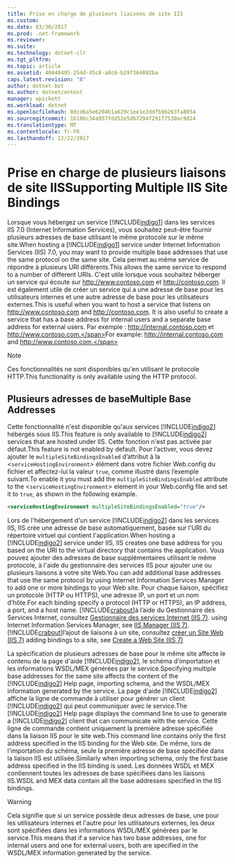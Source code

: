 ```yaml
---
title: Prise en charge de plusieurs liaisons de site IIS
ms.custom: 
ms.date: 03/30/2017
ms.prod: .net-framework
ms.reviewer: 
ms.suite: 
ms.technology: dotnet-clr
ms.tgt_pltfrm: 
ms.topic: article
ms.assetid: 40440495-254d-45c8-a8c6-b29f364892ba
caps.latest.revision: "8"
author: dotnet-bot
ms.author: dotnetcontent
manager: wpickett
ms.workload: dotnet
ms.openlocfilehash: 8dcd6a5e6204b1a629c1ee1e2ddfb9b263fa8054
ms.sourcegitcommit: 16186c34a957fdd52e5db7294f291f7530ac9d24
ms.translationtype: MT
ms.contentlocale: fr-FR
ms.lasthandoff: 12/22/2017
---
```

# <a name="supporting-multiple-iis-site-bindings"></a><span data-ttu-id="a5929-102">Prise en charge de plusieurs liaisons de site IIS</span><span class="sxs-lookup"><span data-stu-id="a5929-102">Supporting Multiple IIS Site Bindings</span></span>
<span data-ttu-id="a5929-103">Lorsque vous hébergez un service [!INCLUDE[indigo1](../../../../includes/indigo1-md.md)] dans les services IIS 7.0 (Internet Information Services), vous souhaitez peut-être fournir plusieurs adresses de base utilisant le même protocole sur le même site.</span><span class="sxs-lookup"><span data-stu-id="a5929-103">When hosting a [!INCLUDE[indigo1](../../../../includes/indigo1-md.md)] service under Internet Information Services (IIS) 7.0, you may want to provide multiple base addresses that use the same protocol on the same site.</span></span> <span data-ttu-id="a5929-104">Cela permet au même service de répondre à plusieurs URI différents.</span><span class="sxs-lookup"><span data-stu-id="a5929-104">This allows the same service to respond to a number of different URIs.</span></span> <span data-ttu-id="a5929-105">C'est utile lorsque vous souhaitez héberger un service qui écoute sur http://www.contoso.com et http://contoso.com. Il est également utile de créer un service qui a une adresse de base pour les utilisateurs internes et une autre adresse de base pour les utilisateurs externes.</span><span class="sxs-lookup"><span data-stu-id="a5929-105">This is useful when you want to host a service that listens on http://www.contoso.com and http://contoso.com. It is also useful to create a service that has a base address for internal users and a separate base address for external users.</span></span> <span data-ttu-id="a5929-106">Par exemple : http://internal.contoso.com et http://www.contoso.com.</span><span class="sxs-lookup"><span data-stu-id="a5929-106">For example: http://internal.contoso.com and http://www.contoso.com.</span></span>  
  
> [!NOTE]
>  <span data-ttu-id="a5929-107">Ces fonctionnalités ne sont disponibles qu'en utilisant le protocole HTTP.</span><span class="sxs-lookup"><span data-stu-id="a5929-107">This functionality is only available using the HTTP protocol.</span></span>  
  
## <a name="multiple-base-addresses"></a><span data-ttu-id="a5929-108">Plusieurs adresses de base</span><span class="sxs-lookup"><span data-stu-id="a5929-108">Multiple Base Addresses</span></span>  
 <span data-ttu-id="a5929-109">Cette fonctionnalité n'est disponible qu'aux services [!INCLUDE[indigo2](../../../../includes/indigo2-md.md)] hébergés sous IIS.</span><span class="sxs-lookup"><span data-stu-id="a5929-109">This feature is only available to [!INCLUDE[indigo2](../../../../includes/indigo2-md.md)] services that are hosted under IIS.</span></span> <span data-ttu-id="a5929-110">Cette fonction n'est pas activée par défaut.</span><span class="sxs-lookup"><span data-stu-id="a5929-110">This feature is not enabled by default.</span></span> <span data-ttu-id="a5929-111">Pour l’activer, vous devez ajouter le `multipleSiteBindingsEnabled` d’attribut à la <`serviceHostingEnvironment`> élément dans votre fichier Web.config du fichier et affectez-lui la valeur `true`, comme illustré dans l’exemple suivant.</span><span class="sxs-lookup"><span data-stu-id="a5929-111">To enable it you must add the `multipleSiteBindingsEnabled` attribute to the <`serviceHostingEnvironment`> element in your Web.config file and set it to `true`, as shown in the following example.</span></span>  
  
```xml  
<serviceHostingEnvironment multipleSiteBindingsEnabled="true"/>  
```  
  
 <span data-ttu-id="a5929-112">Lors de l'hébergement d'un service [!INCLUDE[indigo2](../../../../includes/indigo2-md.md)] dans les services IIS, IIS crée une adresse de base automatiquement, basée sur l'URI du répertoire virtuel qui contient l'application.</span><span class="sxs-lookup"><span data-stu-id="a5929-112">When hosting a [!INCLUDE[indigo2](../../../../includes/indigo2-md.md)] service under IIS, IIS creates one base address for you based on the URI to the virtual directory that contains the application.</span></span> <span data-ttu-id="a5929-113">Vous pouvez ajouter des adresses de base supplémentaires utilisant le même protocole, à l'aide du gestionnaire des services IIS pour ajouter une ou plusieurs liaisons à votre site Web.</span><span class="sxs-lookup"><span data-stu-id="a5929-113">You can add additional base addresses that use the same protocol by using Internet Information Services Manager to add one or more bindings to your Web site.</span></span> <span data-ttu-id="a5929-114">Pour chaque liaison, spécifiez un protocole (HTTP ou HTTPS), une adresse IP, un port et un nom d’hôte.</span><span class="sxs-lookup"><span data-stu-id="a5929-114">For each binding specify a protocol (HTTP or HTTPS), an IP address, a port, and a host name.</span></span> [!INCLUDE[crabout](../../../../includes/crabout-md.md)]<span data-ttu-id="a5929-115">à l’aide du Gestionnaire des Services Internet, consultez [Gestionnaire des services Internet (IIS 7)](http://go.microsoft.com/fwlink/?LinkId=164057).</span><span class="sxs-lookup"><span data-stu-id="a5929-115"> using Internet Information Services Manager, see [IIS Manager (IIS 7)](http://go.microsoft.com/fwlink/?LinkId=164057).</span></span> [!INCLUDE[crabout](../../../../includes/crabout-md.md)]<span data-ttu-id="a5929-116">l’ajout de liaisons à un site, consultez [créer un Site Web (IIS 7)](http://go.microsoft.com/fwlink/?LinkId=164060)</span><span class="sxs-lookup"><span data-stu-id="a5929-116"> adding bindings to a site, see [Create a Web Site (IIS 7)](http://go.microsoft.com/fwlink/?LinkId=164060)</span></span>  
  
 <span data-ttu-id="a5929-117">La spécification de plusieurs adresses de base pour le même site affecte le contenu de la page d'aide [!INCLUDE[indigo2](../../../../includes/indigo2-md.md)], le schéma d'importation et les informations WSDL/MEX générées par le service.</span><span class="sxs-lookup"><span data-stu-id="a5929-117">Specifying multiple base addresses for the same site affects the content of the [!INCLUDE[indigo2](../../../../includes/indigo2-md.md)] Help page, importing schema, and the WSDL/MEX information generated by the service.</span></span> <span data-ttu-id="a5929-118">La page d'aide [!INCLUDE[indigo2](../../../../includes/indigo2-md.md)] affiche la ligne de commande à utiliser pour générer un client [!INCLUDE[indigo2](../../../../includes/indigo2-md.md)] qui peut communiquer avec le service.</span><span class="sxs-lookup"><span data-stu-id="a5929-118">The [!INCLUDE[indigo2](../../../../includes/indigo2-md.md)] Help page displays the command line to use to generate a [!INCLUDE[indigo2](../../../../includes/indigo2-md.md)] client that can communicate with the service.</span></span> <span data-ttu-id="a5929-119">Cette ligne de commande contient uniquement la première adresse spécifiée dans la liaison IIS pour le site web.</span><span class="sxs-lookup"><span data-stu-id="a5929-119">This command line contains only the first address specified in the IIS binding for the Web site.</span></span> <span data-ttu-id="a5929-120">De même, lors de l'importation du schéma, seule la première adresse de base spécifiée dans la liaison IIS est utilisée.</span><span class="sxs-lookup"><span data-stu-id="a5929-120">Similarly when importing schema, only the first base address specified in the IIS binding is used.</span></span> <span data-ttu-id="a5929-121">Les données WSDL et MEX contiennent toutes les adresses de base spécifiées dans les liaisons IIS.</span><span class="sxs-lookup"><span data-stu-id="a5929-121">WSDL and MEX data contain all the base addresses specified in the IIS bindings.</span></span>  
  
> [!WARNING]
>  <span data-ttu-id="a5929-122">Cela signifie que si un service possède deux adresses de base, une pour les utilisateurs internes et l'autre pour les utilisateurs externes, les deux sont spécifiées dans les informations WSDL/MEX générées par le service.</span><span class="sxs-lookup"><span data-stu-id="a5929-122">This means that if a service has two base addresses, one for internal users and one for external users, both are specified in the WSDL/MEX information generated by the service.</span></span>
